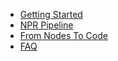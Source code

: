 - [Getting Started](/Malt/docs/Getting-Started.md)
- [NPR Pipeline](/Malt/docs/NPR-Pipeline.md)
- [From Nodes To Code](/Malt/docs/From-Nodes-To-Code/From-Nodes-To-Code.md)
- [FAQ](/Malt/docs/FAQ.md)


